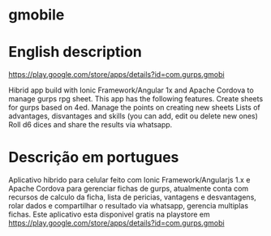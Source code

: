 # gmobile
# English description
https://play.google.com/store/apps/details?id=com.gurps.gmobi

Hibrid app build with Ionic Framework/Angular 1x and Apache Cordova to manage gurps rpg sheet.
This app has the following features.
Create sheets for gurps based on 4ed.
Manage the points on creating new sheets
Lists of advantages, disvantages and skills (you can add, edit ou delete new ones)
Roll d6 dices and share the results via whatsapp.

# Descrição em portugues
Aplicativo hibrido para celular feito com Ionic Framework/Angularjs 1.x e Apache Cordova para gerenciar fichas de gurps,
atualmente conta com recursos de calculo da ficha, lista de pericias, vantagens e desvantagens, rolar dados e compartilhar o resultado
via whatsapp, gerencia multiplas fichas.
Este aplicativo esta disponivel gratis na playstore em https://play.google.com/store/apps/details?id=com.gurps.gmobi
